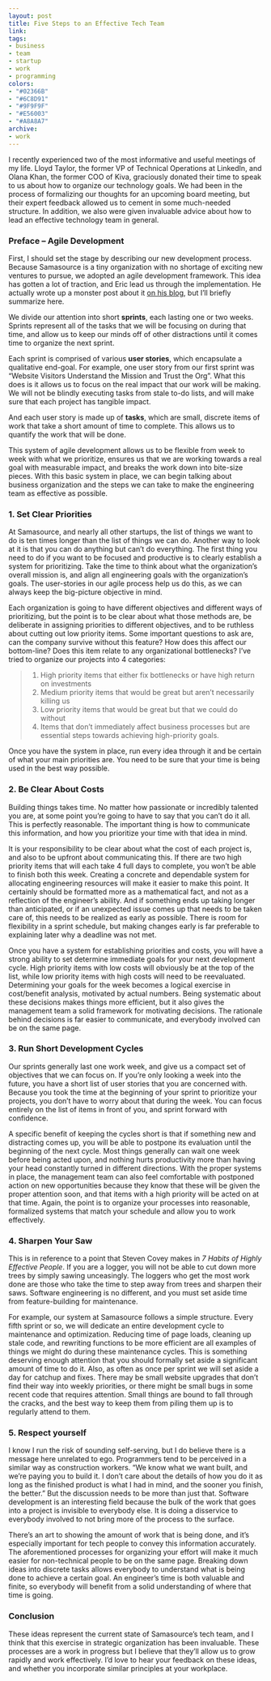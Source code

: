 ```yaml
---
layout: post
title: Five Steps to an Effective Tech Team
link:
tags:
- business
- team
- startup
- work
- programming
colors:
- "#02366B"
- "#6C8D91"
- "#9F9F9F"
- "#E56003"
- "#A8A8A7"
archive:
- work
---
```


I recently experienced two of the most informative and useful meetings of my life. Lloyd Taylor, the former VP of Technical Operations at LinkedIn, and Olana Khan, the former COO of Kiva, graciously donated their time to speak to us about how to organize our technology goals. We had been in the process of formalizing our thoughts for an upcoming board meeting, but their expert feedback allowed us to cement in some much-needed structure. In addition, we also were given invaluable advice about how to lead an effective technology team in general.

### Preface – Agile Development

First, I should set the stage by describing our new development process. Because Samasource is a tiny organization with no shortage of exciting new ventures to pursue, we adopted an agile development framework. This idea has gotten a lot of traction, and Eric lead us through the implementation. He actually wrote up a monster post about it [on his blog](http://mindtangle.net/2009/12/04/how-to-use-basecamp-for-agile-development/), but I’ll briefly summarize here.

<!-- more -->

We divide our attention into short **sprints**, each lasting one or two weeks. Sprints represent all of the tasks that we will be focusing on during that time, and allow us to keep our minds off of other distractions until it comes time to organize the next sprint.

Each sprint is comprised of various **user stories**, which encapsulate a qualitative end-goal. For example, one user story from our first sprint was “Website Visitors Understand the Mission and Trust the Org”. What this does is it allows us to focus on the real impact that our work will be making. We will not be blindly executing tasks from stale to-do lists, and will make sure that each project has tangible impact.

And each user story is made up of **tasks**, which are small, discrete items of work that take a short amount of time to complete. This allows us to quantify the work that will be done.

This system of agile development allows us to be flexible from week to week with what we prioritize, ensures us that we are working towards a real goal with measurable impact, and breaks the work down into bite-size pieces. With this basic system in place, we can begin talking about business organization and the steps we can take to make the engineering team as effective as possible.

### 1. Set Clear Priorities

At Samasource, and nearly all other startups, the list of things we want to do is ten times longer than the list of things we can do. Another way to look at it is that you can do anything but can’t do everything. The first thing you need to do if you want to be focused and productive is to clearly establish a system for prioritizing. Take the time to think about what the organization’s overall mission is, and align all engineering goals with the organization’s goals. The user-stories in our agile process help us do this, as we can always keep the big-picture objective in mind.

Each organization is going to have different objectives and different ways of prioritizing, but the point is to be clear about what those methods are, be deliberate in assigning priorities to different objectives, and to be ruthless about cutting out low priority items. Some important questions to ask are, can the company survive without this feature? How does this affect our bottom-line? Does this item relate to any organizational bottlenecks? I’ve tried to organize our projects into 4 categories:

> 1) High priority items that either fix bottlenecks or have high return on investments
> 2) Medium priority items that would be great but aren’t necessarily killing us
> 3) Low priority items that would be great but that we could do without
> 4) Items that don’t immediately affect business processes but are essential steps towards achieving high-priority goals.

Once you have the system in place, run every idea through it and be certain of what your main priorities are. You need to be sure that your time is being used in the best way possible.

### 2. Be Clear About Costs

Building things takes time. No matter how passionate or incredibly talented you are, at some point you’re going to have to say that you can’t do it all. This is perfectly reasonable. The important thing is how to communicate this information, and how you prioritize your time with that idea in mind.

It is your responsibility to be clear about what the cost of each project is, and also to be upfront about communicating this. If there are two high priority items that will each take 4 full days to complete, you won’t be able to finish both this week. Creating a concrete and dependable system for allocating engineering resources will make it easier to make this point. It certainly should be formatted more as a mathematical fact, and not as a reflection of the engineer’s ability. And if something ends up taking longer than anticipated, or if an unexpected issue comes up that needs to be taken care of, this needs to be realized as early as possible. There is room for flexibility in a sprint schedule, but making changes early is far preferable to explaining later why a deadline was not met.

Once you have a system for establishing priorities and costs, you will have a strong ability to set determine immediate goals for your next development cycle. High priority items with low costs will obviously be at the top of the list, while low priority items with high costs will need to be reevaluated. Determining your goals for the week becomes a logical exercise in cost/benefit analysis, motivated by actual numbers. Being systematic about these decisions makes things more efficient, but it also gives the management team a solid framework for motivating decisions. The rationale behind decisions is far easier to communicate, and everybody involved can be on the same page.

### 3. Run Short Development Cycles

Our sprints generally last one work week, and give us a compact set of objectives that we can focus on. If you’re only looking a week into the future, you have a short list of user stories that you are concerned with. Because you took the time at the beginning of your sprint to prioritize your projects, you don’t have to worry about that during the week. You can focus entirely on the list of items in front of you, and sprint forward with confidence.

A specific benefit of keeping the cycles short is that if something new and distracting comes up, you will be able to postpone its evaluation until the beginning of the next cycle. Most things generally can wait one week before being acted upon, and nothing hurts productivity more than having your head constantly turned in different directions. With the proper systems in place, the management team can also feel comfortable with postponed action on new opportunities because they know that these will be given the proper attention soon, and that items with a high priority will be acted on at that time. Again, the point is to organize your processes into reasonable, formalized systems that match your schedule and allow you to work effectively.

### 4. Sharpen Your Saw

This is in reference to a point that Steven Covey makes in *7 Habits of Highly Effective People*. If you are a logger, you will not be able to cut down more trees by simply sawing unceasingly. The loggers who get the most work done are those who take the time to step away from trees and sharpen their saws. Software engineering is no different, and you must set aside time from feature-building for maintenance.

For example, our system at Samasource follows a simple structure. Every fifth sprint or so, we will dedicate an entire development cycle to maintenance and optimization. Reducing time of page loads, cleaning up stale code, and rewriting functions to be more efficient are all examples of things we might do during these maintenance cycles. This is something deserving enough attention that you should formally set aside a significant amount of time to do it. Also, as often as once per sprint we will set aside a day for catchup and fixes. There may be small website upgrades that don’t find their way into weekly priorities, or there might be small bugs in some recent code that requires attention. Small things are bound to fall through the cracks, and the best way to keep them from piling them up is to regularly attend to them.

### 5. Respect yourself

I know I run the risk of sounding self-serving, but I do believe there is a message here unrelated to ego. Programmers tend to be perceived in a similar way as construction workers. “We know what we want built, and we’re paying you to build it. I don’t care about the details of how you do it as long as the finished product is what I had in mind, and the sooner you finish, the better.” But the discussion needs to be more than just that. Software development is an interesting field because the bulk of the work that goes into a project is invisible to everybody else. It is doing a disservice to everybody involved to not bring more of the process to the surface.

There’s an art to showing the amount of work that is being done, and it’s especially important for tech people to convey this information accurately. The aforementioned processes for organizing your effort will make it much easier for non-technical people to be on the same page. Breaking down ideas into discrete tasks allows everybody to understand what is being done to achieve a certain goal. An engineer’s time is both valuable and finite, so everybody will benefit from a solid understanding of where that time is going.

### Conclusion

These ideas represent the current state of Samasource’s tech team, and I think that this exercise in strategic organization has been invaluable. These processes are a work in progress but I believe that they’ll allow us to grow rapidly and work effectively. I’d love to hear your feedback on these ideas, and whether you incorporate similar principles at your workplace.
